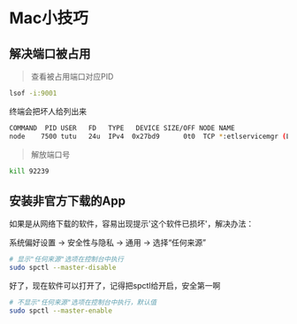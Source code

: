 # Mac小技巧
## 解决端口被占用

> 查看被占用端口对应PID

```bash
lsof -i:9001
```

终端会把坏人给列出来

```bash
COMMAND  PID USER   FD   TYPE   DEVICE SIZE/OFF NODE NAME
node    7500 tutu   24u  IPv4  0x27bd9      0t0  TCP *:etlservicemgr (LISTEN)
```

> 解放端口号

```bash
kill 92239
```

## 安装非官方下载的App

如果是从网络下载的软件，容易出现提示'这个软件已损坏'，解决办法：

系统偏好设置 -> 安全性与隐私 -> 通用 -> 选择“任何来源”

```bash
# 显示"任何来源"选项在控制台中执行
sudo spctl --master-disable
```

好了，现在软件可以打开了，记得把spctl给开启，安全第一啊

```bash
# 不显示"任何来源"选项在控制台中执行，默认值
sudo spctl --master-enable
```
